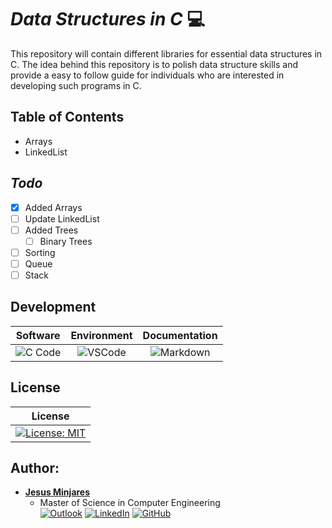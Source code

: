 # ***Data Structures in C*** :computer:
This repository will contain different libraries for essential data structures in C.
The idea behind this repository is to polish data structure skills and provide a easy to follow
guide for individuals who are interested in developing such programs in C.

## **Table of Contents**
- Arrays
- LinkedList

## ***Todo***
- [x] Added Arrays 
- [ ] Update LinkedList
- [ ] Added Trees
  - [ ] Binary Trees
- [ ] Sorting
- [ ] Queue
- [ ] Stack

## **Development**
| **Software** | **Environment** | **Documentation**|
| :---:    | :---:       | :---:|
|![C Code](https://img.shields.io/badge/C%20Language-informational?style=flat&logo=C&color=003B57) | ![VSCode](https://img.shields.io/badge/Visual_Studio_Code-0078D4?style=flat&logo=visual%20studio%20code&logoColor=white)|![Markdown](https://img.shields.io/badge/Markdown-informational?style=flat&logo=markdown&color=003B57) |ß

## **License**
| License  |
| :---:    |
| [![License: MIT](https://img.shields.io/badge/License-MIT-yellow.svg)](https://opensource.org/licenses/MIT) | 

## **Author:**
* [**Jesus Minjares**](https://github.com/jminjares4)<br>
  * Master of Science in Computer Engineering<br>
[![Outlook](https://img.shields.io/badge/Microsoft_Outlook-0078D4?style=for-the-badge&logo=microsoft-outlook&logoColor=white&style=flat)](mailto:jminjares4@miners.utep.edu) 
[![LinkedIn](https://img.shields.io/badge/LinkedIn-0077B5?style=for-the-badge&logo=linkedin&logoColor=white&style=flat)](https://www.linkedin.com/in/jesus-minjares-157a21195/) [![GitHub](https://img.shields.io/badge/GitHub-100000?style=for-the-badge&logo=github&logoColor=white&style=flat)](https://github.com/jminjares4)